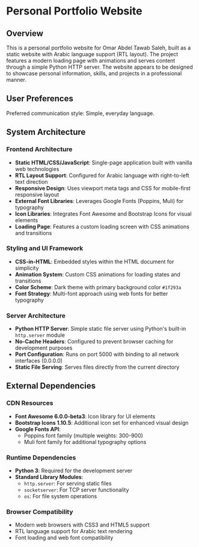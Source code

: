 # Personal Portfolio Website

## Overview

This is a personal portfolio website for Omar Abdel Tawab Saleh, built as a static website with Arabic language support (RTL layout). The project features a modern loading page with animations and serves content through a simple Python HTTP server. The website appears to be designed to showcase personal information, skills, and projects in a professional manner.

## User Preferences

Preferred communication style: Simple, everyday language.

## System Architecture

### Frontend Architecture
- **Static HTML/CSS/JavaScript**: Single-page application built with vanilla web technologies
- **RTL Layout Support**: Configured for Arabic language with right-to-left text direction
- **Responsive Design**: Uses viewport meta tags and CSS for mobile-first responsive layout
- **External Font Libraries**: Leverages Google Fonts (Poppins, Muli) for typography
- **Icon Libraries**: Integrates Font Awesome and Bootstrap Icons for visual elements
- **Loading Page**: Features a custom loading screen with CSS animations and transitions

### Styling and UI Framework
- **CSS-in-HTML**: Embedded styles within the HTML document for simplicity
- **Animation System**: Custom CSS animations for loading states and transitions
- **Color Scheme**: Dark theme with primary background color `#1f293a`
- **Font Strategy**: Multi-font approach using web fonts for better typography

### Server Architecture
- **Python HTTP Server**: Simple static file server using Python's built-in `http.server` module
- **No-Cache Headers**: Configured to prevent browser caching for development purposes
- **Port Configuration**: Runs on port 5000 with binding to all network interfaces (0.0.0.0)
- **Static File Serving**: Serves files directly from the current directory

## External Dependencies

### CDN Resources
- **Font Awesome 6.0.0-beta3**: Icon library for UI elements
- **Bootstrap Icons 1.10.5**: Additional icon set for enhanced visual design
- **Google Fonts API**: 
  - Poppins font family (multiple weights: 300-900)
  - Muli font family for additional typography options

### Runtime Dependencies
- **Python 3**: Required for the development server
- **Standard Library Modules**:
  - `http.server`: For serving static files
  - `socketserver`: For TCP server functionality
  - `os`: For file system operations

### Browser Compatibility
- Modern web browsers with CSS3 and HTML5 support
- RTL language support for Arabic text rendering
- Font loading and web font compatibility